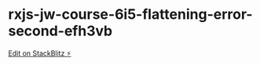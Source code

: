 # rxjs-jw-course-6i5-flattening-error-second-efh3vb

[Edit on StackBlitz ⚡️](https://stackblitz.com/edit/rxjs-jw-course-6i5-flattening-error-second-efh3vb)